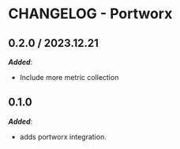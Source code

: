 # CHANGELOG - Portworx

## 0.2.0 / 2023.12.21

***Added***:

* Include more metric collection

## 0.1.0

***Added***:

* adds portworx integration.
